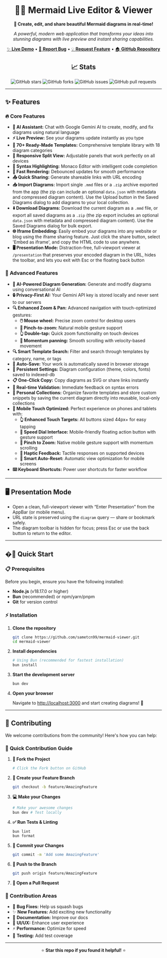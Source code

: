 <div align="center">

# 🧜‍♀️ Mermaid Live Editor & Viewer

**🚀 Create, edit, and share beautiful Mermaid diagrams in real-time!**

*A powerful, modern web application that transforms your ideas into stunning diagrams with live preview and instant sharing capabilities.*

[✨ **Live Demo**](https://mermaid.sametcc.me) • [🐛 **Report Bug**](https://github.com/sametcn99/mermaid-viewer/issues) • [💡 **Request Feature**](https://github.com/sametcn99/mermaid-viewer/issues) • [🏠 **GitHub Repository**](https://sametcc.me/repo/mermaid-viewer)

## 📈 Stats

![GitHub stars](https://img.shields.io/github/stars/sametcn99/mermaid-viewer?style=social)
![GitHub forks](https://img.shields.io/github/forks/sametcn99/mermaid-viewer?style=social)
![GitHub issues](https://img.shields.io/github/issues/sametcn99/mermaid-viewer)
![GitHub pull requests](https://img.shields.io/github/issues-pr/sametcn99/mermaid-viewer)

</div>

---

## ✨ Features

### 🔥 **Core Features**

- **🤖 AI Assistant:** Chat with Google Gemini AI to create, modify, and fix diagrams using natural language
- **⚡ Live Preview:** See your diagrams update instantly as you type
- **📝 70+ Ready-Made Templates:** Comprehensive template library with 18 diagram categories
- **📱 Responsive Split View:** Adjustable panels that work perfectly on all devices
- **🎨 Syntax Highlighting:** Monaco Editor with intelligent code completion
- **🚀 Fast Rendering:** Debounced updates for smooth performance
- **📤 Quick Sharing:** Generate shareable links with URL encoding
- **📥 Import Diagrams:** Import single `.mmd` files or a `.zip` archive exported from the app (the zip can include an optional `data.json` with metadata and compressed diagram content). Use the Upload button in the Saved Diagrams dialog to add diagrams to your local collection.
- **⬇️ Download Diagrams:** Download the current diagram as a `.mmd` file, or export all saved diagrams as a `.zip` (the zip export includes an optional `data.json` with metadata and compressed diagram content). Use the Saved Diagrams dialog for bulk export.
- **🌐 Iframe Embedding:** Easily embed your diagrams into any website or blog using the iframe sharing feature. Just click the share button, select 'Embed as iframe', and copy the HTML code to use anywhere.
- **🖥️ Presentation Mode:** Distraction-free, full-viewport viewer at `/presentation` that preserves your encoded diagram in the URL, hides the toolbar, and lets you exit with Esc or the floating back button

### 💎 **Advanced Features**

- **🤖 AI-Powered Diagram Generation:** Generate and modify diagrams using conversational AI
- **🔒 Privacy-First AI:** Your Gemini API key is stored locally and never sent to our servers
- **🔍 Enhanced Zoom & Pan:** Advanced navigation with touch-optimized gestures:
  - **🖱️ Mouse wheel:** Precise zoom control for desktop users
  - **🤏 Pinch-to-zoom:** Natural mobile gesture support
  - **👆 Double-tap:** Quick zoom functionality on touch devices
  - **📱 Momentum panning:** Smooth scrolling with velocity-based movement
- **🔍 Smart Template Search:** Filter and search through templates by category, name, or tags
- **💾 Auto-Save:** Your work is automatically saved in browser storage
- **🎨 Persistent Settings:** Diagram configuration (theme, colors, fonts) saved to indexed-db
- **📋 One-Click Copy:** Copy diagrams as SVG or share links instantly
- **🔄 Real-time Validation:** Immediate feedback on syntax errors
- **📁 Personal Collections:** Organize favorite templates and store custom snippets by saving the current diagram directly into reusable, local-only collections
- **📱 Mobile Touch Optimized:** Perfect experience on phones and tablets with:
  - **👆 Enhanced Touch Targets:** All buttons sized 44px+ for easy tapping
  - **🎯 Speed Dial Interface:** Mobile-friendly floating action button with gesture support
  - **🤏 Pinch to Zoom:** Native mobile gesture support with momentum scrolling
  - **📳 Haptic Feedback:** Tactile responses on supported devices
  - **🔄 Smart Auto-Reset:** Automatic view optimization for mobile screens
- **⌨️ Keyboard Shortcuts:** Power user shortcuts for faster workflow

---

## 🖥️ Presentation Mode

- Open a clean, full-viewport viewer with “Enter Presentation” from the AppBar (or mobile menu).
- URL state is preserved using the `diagram` query — share or bookmark safely.
- The diagram toolbar is hidden for focus; press Esc or use the back button to return to the editor.

---

## �🚀 Quick Start

### 📋 Prerequisites

Before you begin, ensure you have the following installed:

- **Node.js** (v18.17.0 or higher)
- **Bun** (recommended) or npm/yarn/pnpm
- **Git** for version control

### ⚡ Installation

1. **Clone the repository**

   ```bash
   git clone https://github.com/sametcn99/mermaid-viewer.git
   cd mermaid-viewer
   ```

2. **Install dependencies**

   ```bash
   # Using Bun (recommended for fastest installation)
   bun install
   ```

3. **Start the development server**

   ```bash
   bun dev
   ```

4. **Open your browser**

   Navigate to [http://localhost:3000](http://localhost:3000) and start creating diagrams! 🎉

---

## 🤝 Contributing

We welcome contributions from the community! Here's how you can help:

### 🚀 **Quick Contribution Guide**

1. **🍴 Fork the Project**

   ```bash
   # Click the Fork button on GitHub
   ```

2. **🌿 Create your Feature Branch**

   ```bash
   git checkout -b feature/AmazingFeature
   ```

3. **💻 Make your Changes**

   ```bash
   # Make your awesome changes
   bun dev # Test locally
   ```

4. **✅ Run Tests & Linting**

   ```bash
   bun lint
   bun format
   ```

5. **📝 Commit your Changes**

   ```bash
   git commit -m 'Add some AmazingFeature'
   ```

6. **🚀 Push to the Branch**

   ```bash
   git push origin feature/AmazingFeature
   ```

7. **🔄 Open a Pull Request**

### 🎯 **Contribution Areas**

- 🐛 **Bug Fixes:** Help us squash bugs
- ✨ **New Features:** Add exciting new functionality  
- 📖 **Documentation:** Improve our docs
- 🎨 **UI/UX:** Enhance user experience
- ⚡ **Performance:** Optimize for speed
- 🧪 **Testing:** Add test coverage

---

<div align="center">

⭐ **Star this repo if you found it helpful!** ⭐

</div>
